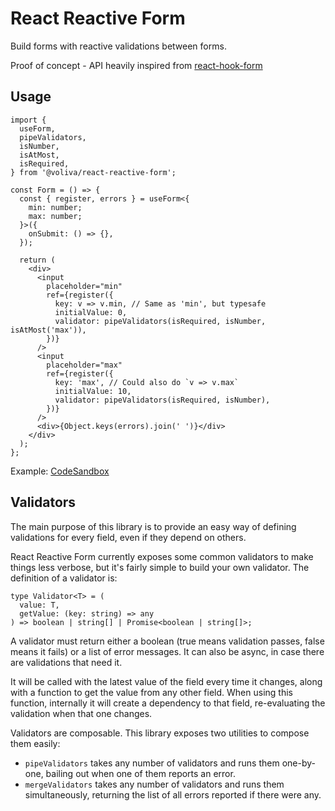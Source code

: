 # React Reactive Form

Build forms with reactive validations between forms.

Proof of concept - API heavily inspired from [react-hook-form](https://react-hook-form.com/)

## Usage

```tsx
import {
  useForm,
  pipeValidators,
  isNumber,
  isAtMost,
  isRequired,
} from '@voliva/react-reactive-form';

const Form = () => {
  const { register, errors } = useForm<{
    min: number;
    max: number;
  }>({
    onSubmit: () => {},
  });

  return (
    <div>
      <input
        placeholder="min"
        ref={register({
          key: v => v.min, // Same as 'min', but typesafe
          initialValue: 0,
          validator: pipeValidators(isRequired, isNumber, isAtMost('max')),
        })}
      />
      <input
        placeholder="max"
        ref={register({
          key: 'max', // Could also do `v => v.max`
          initialValue: 10,
          validator: pipeValidators(isRequired, isNumber),
        })}
      />
      <div>{Object.keys(errors).join(' ')}</div>
    </div>
  );
};
```

Example: [CodeSandbox](https://codesandbox.io/s/react-reactive-form-xuomt?file=/src/App.tsx)

## Validators

The main purpose of this library is to provide an easy way of defining validations for every field, even if they depend on others.

React Reactive Form currently exposes some common validators to make things less verbose, but it's fairly simple to build your own validator. The definition of a validator is:

```tsx
type Validator<T> = (
  value: T,
  getValue: (key: string) => any
) => boolean | string[] | Promise<boolean | string[]>;
```

A validator must return either a boolean (true means validation passes, false means it fails) or a list of error messages. It can also be async, in case there are validations that need it.

It will be called with the latest value of the field every time it changes, along with a function to get the value from any other field. When using this function, internally it will create a dependency to that field, re-evaluating the validation when that one changes.

Validators are composable. This library exposes two utilities to compose them easily:

- `pipeValidators` takes any number of validators and runs them one-by-one, bailing out when one of them reports an error.
- `mergeValidators` takes any number of validators and runs them simultaneously, returning the list of all errors reported if there were any.
